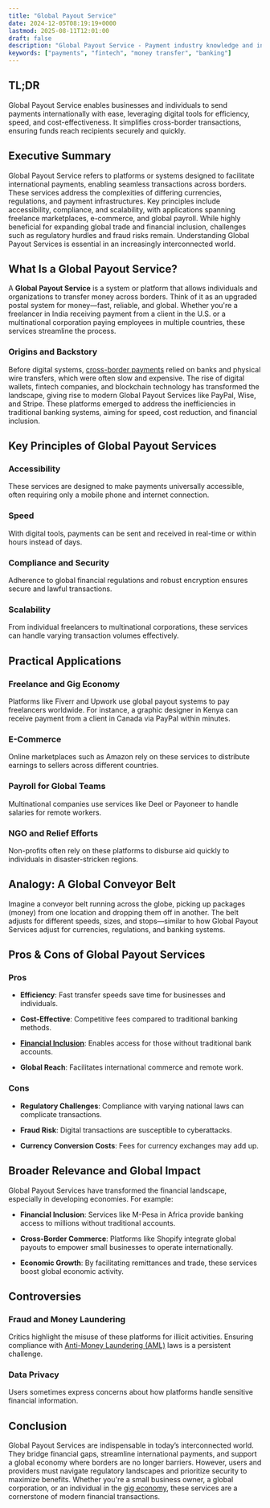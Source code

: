 ```yaml
---
title: "Global Payout Service"
date: 2024-12-05T08:19:19+0000
lastmod: 2025-08-11T12:01:00
draft: false
description: "Global Payout Service - Payment industry knowledge and insights"
keywords: ["payments", "fintech", "money transfer", "banking"]
---
```


## TL;DR

Global Payout Service enables businesses and individuals to send payments internationally with ease, leveraging digital tools for efficiency, speed, and cost-effectiveness. It simplifies cross-border transactions, ensuring funds reach recipients securely and quickly.

## Executive Summary

Global Payout Service refers to platforms or systems designed to facilitate international payments, enabling seamless transactions across borders. These services address the complexities of differing currencies, regulations, and payment infrastructures. Key principles include accessibility, compliance, and scalability, with applications spanning freelance marketplaces, e-commerce, and global payroll. While highly beneficial for expanding global trade and financial inclusion, challenges such as regulatory hurdles and fraud risks remain. Understanding Global Payout Services is essential in an increasingly interconnected world.

## What Is a Global Payout Service?

A **Global Payout Service** is a system or platform that allows individuals and organizations to transfer money across borders. Think of it as an upgraded postal system for money—fast, reliable, and global. Whether you're a freelancer in India receiving payment from a client in the U.S. or a multinational corporation paying employees in multiple countries, these services streamline the process.

### Origins and Backstory

Before digital systems, [cross-border payments](https://faisalkhanllc.xyz/resources/payments-wiki/c/cross-border-payments-2/) relied on banks and physical wire transfers, which were often slow and expensive. The rise of digital wallets, fintech companies, and blockchain technology has transformed the landscape, giving rise to modern Global Payout Services like PayPal, Wise, and Stripe. These platforms emerged to address the inefficiencies in traditional banking systems, aiming for speed, cost reduction, and financial inclusion.

## Key Principles of Global Payout Services

### Accessibility

These services are designed to make payments universally accessible, often requiring only a mobile phone and internet connection.

### Speed

With digital tools, payments can be sent and received in real-time or within hours instead of days.

### Compliance and Security

Adherence to global financial regulations and robust encryption ensures secure and lawful transactions.

### Scalability

From individual freelancers to multinational corporations, these services can handle varying transaction volumes effectively.

## Practical Applications

### Freelance and Gig Economy

Platforms like Fiverr and Upwork use global payout systems to pay freelancers worldwide. For instance, a graphic designer in Kenya can receive payment from a client in Canada via PayPal within minutes.

### E-Commerce

Online marketplaces such as Amazon rely on these services to distribute earnings to sellers across different countries.

### Payroll for Global Teams

Multinational companies use services like Deel or Payoneer to handle salaries for remote workers.

### NGO and Relief Efforts

Non-profits often rely on these platforms to disburse aid quickly to individuals in disaster-stricken regions.

## Analogy: A Global Conveyor Belt

Imagine a conveyor belt running across the globe, picking up packages (money) from one location and dropping them off in another. The belt adjusts for different speeds, sizes, and stops—similar to how Global Payout Services adjust for currencies, regulations, and banking systems.

## Pros & Cons of Global Payout Services

### Pros

- **Efficiency**: Fast transfer speeds save time for businesses and individuals.

- **Cost-Effective**: Competitive fees compared to traditional banking methods.

- **[Financial Inclusion](https://faisalkhanllc.xyz/resources/payments-wiki/f/what-is-financial-inclusion/)**: Enables access for those without traditional bank accounts.

- **Global Reach**: Facilitates international commerce and remote work.

### Cons

- **Regulatory Challenges**: Compliance with varying national laws can complicate transactions.

- **Fraud Risk**: Digital transactions are susceptible to cyberattacks.

- **Currency Conversion Costs**: Fees for currency exchanges may add up.

## Broader Relevance and Global Impact

Global Payout Services have transformed the financial landscape, especially in developing economies. For example:

- **Financial Inclusion**: Services like M-Pesa in Africa provide banking access to millions without traditional accounts.

- **Cross-Border Commerce**: Platforms like Shopify integrate global payouts to empower small businesses to operate internationally.

- **Economic Growth**: By facilitating remittances and trade, these services boost global economic activity.

## Controversies

### Fraud and Money Laundering

Critics highlight the misuse of these platforms for illicit activities. Ensuring compliance with [Anti-Money Laundering (AML)](https://faisalkhanllc.xyz/resources/payments-wiki/a/anti-money-laundering-aml/) laws is a persistent challenge.

### Data Privacy

Users sometimes express concerns about how platforms handle sensitive financial information.

## Conclusion

Global Payout Services are indispensable in today’s interconnected world. They bridge financial gaps, streamline international payments, and support a global economy where borders are no longer barriers. However, users and providers must navigate regulatory landscapes and prioritize security to maximize benefits. Whether you're a small business owner, a global corporation, or an individual in the [gig economy](https://faisalkhanllc.xyz/resources/payments-wiki/g/gig-economy/), these services are a cornerstone of modern financial transactions.